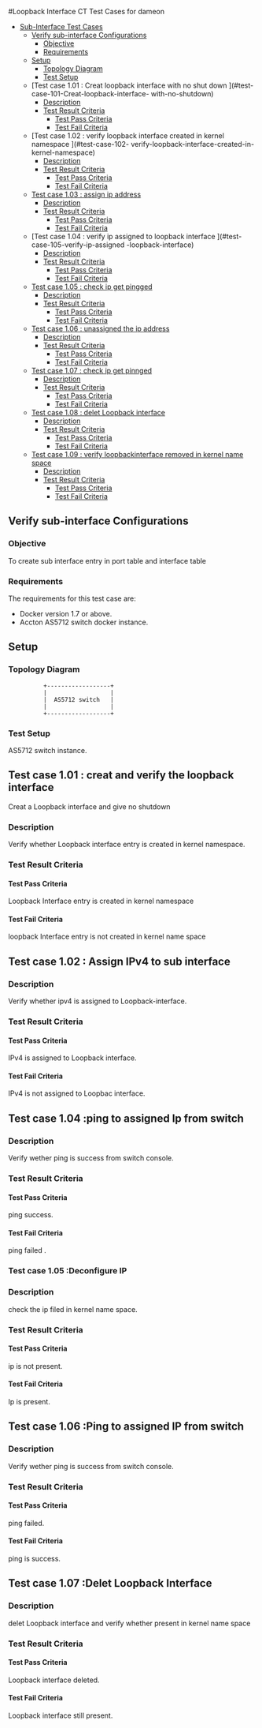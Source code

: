 #Loopback Interface CT Test Cases for dameon
<!-- TOC depth:6 withLinks:1 updateOnSave:1 orderedList:0 -->

- [Sub-Interface Test Cases](#sub-interface-test-cases)
	- [Verify sub-interface Configurations](#verify-sub-interface-configurations)
		- [Objective](#objective)
		- [Requirements](#requirements)
	- [Setup](#setup)
		- [Topology Diagram](#topology-diagram)
		- [Test Setup](#test-setup)
	- [Test case 1.01 : Creat loopback interface with no shut down ](#test-case-101-Creat-loopback-interface- with-no-shutdown)
		- [Description](#description)
		- [Test Result Criteria](#test-result-criteria)
			- [Test Pass Criteria](#test-pass-criteria)
			- [Test Fail Criteria](#test-fail-criteria)
	- [Test case 1.02 : verify loopback interface created in kernel namespace ](#test-case-102- verify-loopback-interface-created-in-kernel-namespace)
		- [Description](#description)
		- [Test Result Criteria](#test-result-criteria)
			- [Test Pass Criteria](#test-pass-criteria)
			- [Test Fail Criteria](#test-fail-criteria)
	- [Test case 1.03 : assign ip address ](#test-case-103-assign-ipv4-configuration)
		- [Description](#description)
		- [Test Result Criteria](#test-result-criteria)
			- [Test Pass Criteria](#test-pass-criteria)
			- [Test Fail Criteria](#test-fail-criteria)
	- [Test case 1.04 : verify ip assigned to loopback interface ](#test-case-105-verify-ip-assigned -loopback-interface)
		- [Description](#description)
		- [Test Result Criteria](#test-result-criteria)
			- [Test Pass Criteria](#test-pass-criteria)
			- [Test Fail Criteria](#test-fail-criteria)
	- [Test case 1.05 : check ip get pingged](#test-case-106-check-ip-get-pinnged)
		- [Description](#description)
		- [Test Result Criteria](#test-result-criteria)
			- [Test Pass Criteria](#test-pass-criteria)
			- [Test Fail Criteria](#test-fail-criteria)
	- [Test case 1.06 : unassigned the ip address ](#test-case-107-unassigned-ip-address)
		- [Description](#description)
		- [Test Result Criteria](#test-result-criteria)
			- [Test Pass Criteria](#test-pass-criteria)
			- [Test Fail Criteria](#test-fail-criteria)
	- [Test case 1.07 : check ip get pinnged ](#test-case-109-check-ip-get-pinnged)
		- [Description](#description)
		- [Test Result Criteria](#test-result-criteria)
			- [Test Pass Criteria](#test-pass-criteria)
			- [Test Fail Criteria](#test-fail-criteria)
	- [Test case 1.08 : delet Loopback interface ](#test-case-110-delet-loopback-interfaces)
		- [Description](#description)
		- [Test Result Criteria](#test-result-criteria)
			- [Test Pass Criteria](#test-pass-criteria)
			- [Test Fail Criteria](#test-fail-criteria)
	- [Test case 1.09 : verify loopbackinterface removed in kernel name space ](#test-case-111-verify-loopback-interface-removed-from-kernel-name-space)
		- [Description](#description)
		- [Test Result Criteria](#test-result-criteria)
			- [Test Pass Criteria](#test-pass-criteria)
			- [Test Fail Criteria](#test-fail-criteria)
<!-- /TOC -->

##  Verify sub-interface Configurations
### Objective
To create sub interface entry in port table and interface table
### Requirements
The requirements for this test case are:
 - Docker version 1.7 or above.
 - Accton AS5712 switch docker instance.

## Setup
### Topology Diagram
              +------------------+
              |                  |
              |  AS5712 switch   |
              |                  |
              +------------------+

### Test Setup
AS5712 switch instance.

## Test case 1.01 : creat and verify the loopback interface
Creat a Loopback interface and give no shutdown
### Description
Verify whether Loopback interface entry is created in kernel namespace.
### Test Result Criteria
#### Test Pass Criteria
Loopback Interface entry is created in kernel namespace
#### Test Fail Criteria
loopback Interface entry is not created in kernel name space

## Test case 1.02 : Assign IPv4 to sub interface
### Description
Verify whether ipv4 is assigned to Loopback-interface.
### Test Result Criteria
#### Test Pass Criteria
IPv4 is assigned to Loopback interface.
#### Test Fail Criteria
IPv4 is not assigned to Loopbac interface.

## Test case 1.04 :ping to assigned Ip from switch
### Description
Verify wether ping is success from switch console.
### Test Result Criteria
#### Test Pass Criteria
ping success.
#### Test Fail Criteria
ping failed .
### Test case 1.05 :Deconfigure IP
### Description
check the ip filed in kernel name space.
### Test Result Criteria
#### Test Pass Criteria
ip is not present.
#### Test Fail Criteria
Ip is present.
## Test case 1.06 :Ping to assigned IP from switch
### Description
Verify wether ping is success from switch console.
### Test Result Criteria
#### Test Pass Criteria
ping failed.
#### Test Fail Criteria
ping is success.

## Test case 1.07 :Delet Loopback Interface
### Description
delet Loopback interface and verify whether present in kernel name space
### Test Result Criteria
#### Test Pass Criteria
Loopback interface deleted.
#### Test Fail Criteria
Loopback interface still present.

